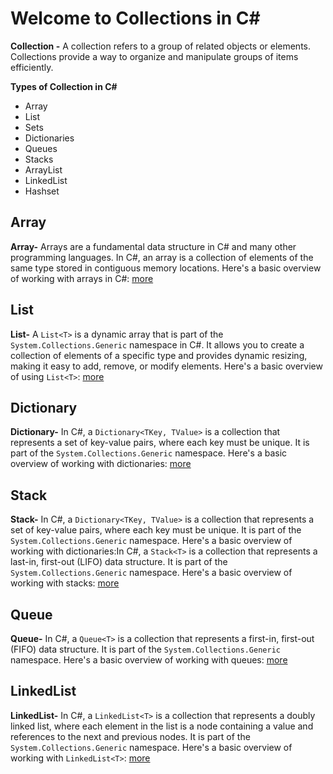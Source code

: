 # Welcome to Collections in C#

**Collection -** A collection refers to a group of related objects or elements. Collections provide a way to organize and manipulate groups of items efficiently.

**Types of Collection in C#**

 - Array
 - List
 - Sets
 - Dictionaries
 - Queues
 - Stacks
 - ArrayList
 - LinkedList
 - Hashset

## Array

**Array-** Arrays are a fundamental data structure in C# and many other programming languages. In C#, an array is a collection of elements of the same type stored in contiguous memory locations. Here's a basic overview of working with arrays in C#: [more](https://github.com/amritanand-py/collections-Csharp/blob/main/Array.md)

## List

**List-** A `List<T>` is a dynamic array that is part of the `System.Collections.Generic` namespace in C#. It allows you to create a collection of elements of a specific type and provides dynamic resizing, making it easy to add, remove, or modify elements. Here's a basic overview of using `List<T>`: [more](https://github.com/amritanand-py/collections-Csharp/blob/main/List.md)

## Dictionary
**Dictionary-** In C#, a `Dictionary<TKey, TValue>` is a collection that represents a set of key-value pairs, where each key must be unique. It is part of the `System.Collections.Generic` namespace. Here's a basic overview of working with dictionaries: [more](https://github.com/amritanand-py/collections-Csharp/blob/main/Dictionary.md)

## Stack
**Stack-** In C#, a `Dictionary<TKey, TValue>` is a collection that represents a set of key-value pairs, where each key must be unique. It is part of the `System.Collections.Generic` namespace. Here's a basic overview of working with dictionaries:In C#, a `Stack<T>` is a collection that represents a last-in, first-out (LIFO) data structure. It is part of the `System.Collections.Generic` namespace. Here's a basic overview of working with stacks: [more](https://github.com/amritanand-py/collections-Csharp/blob/main/Stack.md)

## Queue
**Queue-** In C#, a `Queue<T>` is a collection that represents a first-in, first-out (FIFO) data structure. It is part of the `System.Collections.Generic` namespace. Here's a basic overview of working with queues: [more](https://github.com/amritanand-py/collections-Csharp/blob/main/Queue.md)

## LinkedList
**LinkedList-** In C#, a `LinkedList<T>` is a collection that represents a doubly linked list, where each element in the list is a node containing a value and references to the next and previous nodes. It is part of the `System.Collections.Generic` namespace. Here's a basic overview of working with `LinkedList<T>`: [more](https://github.com/amritanand-py/collections-Csharp/blob/main/LinkedList.md)

